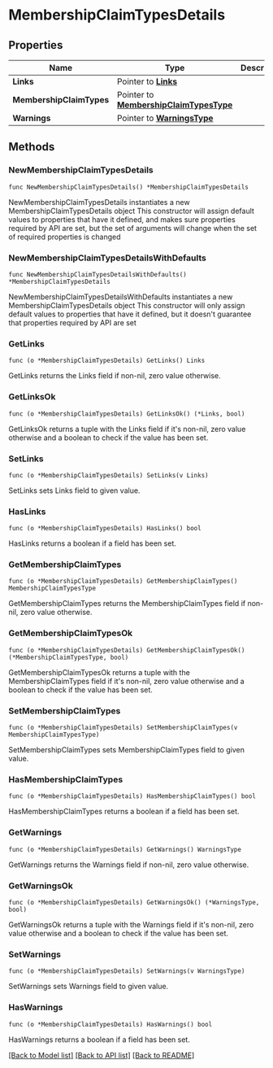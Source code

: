 # MembershipClaimTypesDetails

## Properties

Name | Type | Description | Notes
------------ | ------------- | ------------- | -------------
**Links** | Pointer to [**Links**](Links.md) |  | [optional] 
**MembershipClaimTypes** | Pointer to [**MembershipClaimTypesType**](MembershipClaimTypesType.md) |  | [optional] 
**Warnings** | Pointer to [**WarningsType**](WarningsType.md) |  | [optional] 

## Methods

### NewMembershipClaimTypesDetails

`func NewMembershipClaimTypesDetails() *MembershipClaimTypesDetails`

NewMembershipClaimTypesDetails instantiates a new MembershipClaimTypesDetails object
This constructor will assign default values to properties that have it defined,
and makes sure properties required by API are set, but the set of arguments
will change when the set of required properties is changed

### NewMembershipClaimTypesDetailsWithDefaults

`func NewMembershipClaimTypesDetailsWithDefaults() *MembershipClaimTypesDetails`

NewMembershipClaimTypesDetailsWithDefaults instantiates a new MembershipClaimTypesDetails object
This constructor will only assign default values to properties that have it defined,
but it doesn't guarantee that properties required by API are set

### GetLinks

`func (o *MembershipClaimTypesDetails) GetLinks() Links`

GetLinks returns the Links field if non-nil, zero value otherwise.

### GetLinksOk

`func (o *MembershipClaimTypesDetails) GetLinksOk() (*Links, bool)`

GetLinksOk returns a tuple with the Links field if it's non-nil, zero value otherwise
and a boolean to check if the value has been set.

### SetLinks

`func (o *MembershipClaimTypesDetails) SetLinks(v Links)`

SetLinks sets Links field to given value.

### HasLinks

`func (o *MembershipClaimTypesDetails) HasLinks() bool`

HasLinks returns a boolean if a field has been set.

### GetMembershipClaimTypes

`func (o *MembershipClaimTypesDetails) GetMembershipClaimTypes() MembershipClaimTypesType`

GetMembershipClaimTypes returns the MembershipClaimTypes field if non-nil, zero value otherwise.

### GetMembershipClaimTypesOk

`func (o *MembershipClaimTypesDetails) GetMembershipClaimTypesOk() (*MembershipClaimTypesType, bool)`

GetMembershipClaimTypesOk returns a tuple with the MembershipClaimTypes field if it's non-nil, zero value otherwise
and a boolean to check if the value has been set.

### SetMembershipClaimTypes

`func (o *MembershipClaimTypesDetails) SetMembershipClaimTypes(v MembershipClaimTypesType)`

SetMembershipClaimTypes sets MembershipClaimTypes field to given value.

### HasMembershipClaimTypes

`func (o *MembershipClaimTypesDetails) HasMembershipClaimTypes() bool`

HasMembershipClaimTypes returns a boolean if a field has been set.

### GetWarnings

`func (o *MembershipClaimTypesDetails) GetWarnings() WarningsType`

GetWarnings returns the Warnings field if non-nil, zero value otherwise.

### GetWarningsOk

`func (o *MembershipClaimTypesDetails) GetWarningsOk() (*WarningsType, bool)`

GetWarningsOk returns a tuple with the Warnings field if it's non-nil, zero value otherwise
and a boolean to check if the value has been set.

### SetWarnings

`func (o *MembershipClaimTypesDetails) SetWarnings(v WarningsType)`

SetWarnings sets Warnings field to given value.

### HasWarnings

`func (o *MembershipClaimTypesDetails) HasWarnings() bool`

HasWarnings returns a boolean if a field has been set.


[[Back to Model list]](../README.md#documentation-for-models) [[Back to API list]](../README.md#documentation-for-api-endpoints) [[Back to README]](../README.md)


